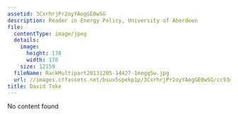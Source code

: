 ```yaml
---
assetid: 3CxrhrjPr2oyYAogGE0wSG
description: Reader in Energy Policy, University of Aberdeen
file:
  contentType: image/jpeg
  details:
    image:
      height: 170
      width: 170
    size: 12159
  fileName: RackMultipart20131205-14427-1megq5w.jpg
  url: //images.ctfassets.net/bsux5spekp1p/3CxrhrjPr2oyYAogGE0wSG/cc93d77bc548856aed277c2428fd1d12/RackMultipart20131205-14427-1megq5w.jpg
title: David Toke
---
```

No content found
